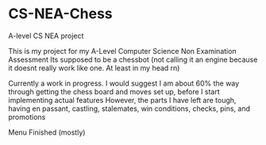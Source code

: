 # CS-NEA-Chess
A-level CS NEA project

This is my project for my A-Level Computer Science Non Examination Assessment
Its supposed to be a chessbot (not calling it an engine because it doesnt really work like one. At least in my head rn)

Currently a work in progress. I would suggest I am about 60% the way through getting the chess board and moves set up, before I start implementing actual features
However, the parts I have left are tough, having en passant, castling, stalemates, win conditions, checks, pins, and promotions

Menu Finished (mostly)